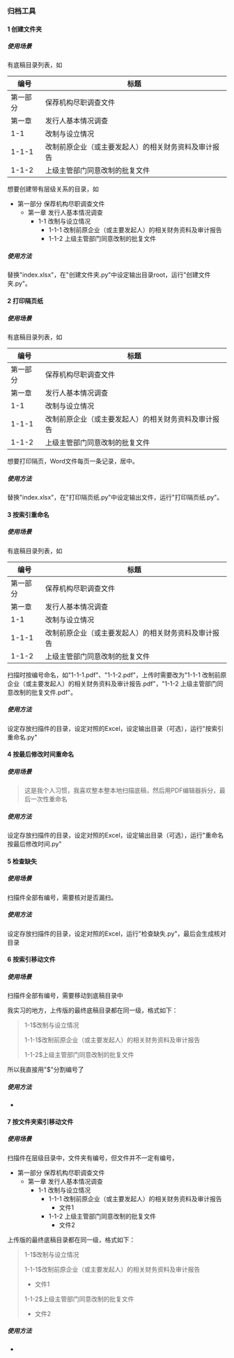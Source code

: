 ### 归档工具

#### 1 创建文件夹

##### 使用场景

有底稿目录列表，如

| 编号     | 标题                                                         |
| -------- | ------------------------------------------------------------ |
| 第一部分 | 保荐机构尽职调查文件                                         |
| 第一章   | 发行人基本情况调查                                           |
| 1-1      | 改制与设立情况                                               |
| 1-1-1    | 改制前原企业（或主要发起人）的相关财务资料及审计报告         |
| 1-1-2    | 上级主管部门同意改制的批复文件                               |

想要创建带有层级关系的目录，如

- 第一部分 保荐机构尽职调查文件
  - 第一章 发行人基本情况调查
    - 1-1 改制与设立情况
      - 1-1-1 改制前原企业（或主要发起人）的相关财务资料及审计报告
      - 1-1-2 上级主管部门同意改制的批复文件

##### 使用方法

替换"index.xlsx"，在"创建文件夹.py"中设定输出目录root，运行"创建文件夹.py"。

#### 2 打印隔页纸

##### 使用场景

有底稿目录列表，如

| 编号     | 标题                                                 |
| -------- | ---------------------------------------------------- |
| 第一部分 | 保荐机构尽职调查文件                                 |
| 第一章   | 发行人基本情况调查                                   |
| 1-1      | 改制与设立情况                                       |
| 1-1-1    | 改制前原企业（或主要发起人）的相关财务资料及审计报告 |
| 1-1-2    | 上级主管部门同意改制的批复文件                       |

想要打印隔页，Word文件每页一条记录，居中。

##### 使用方法

替换"index.xlsx"，在"打印隔页纸.py"中设定输出文件，运行"打印隔页纸.py"。

#### 3 按索引重命名

##### 使用场景

有底稿目录列表，如

| 编号     | 标题                                                 |
| -------- | ---------------------------------------------------- |
| 第一部分 | 保荐机构尽职调查文件                                 |
| 第一章   | 发行人基本情况调查                                   |
| 1-1      | 改制与设立情况                                       |
| 1-1-1    | 改制前原企业（或主要发起人）的相关财务资料及审计报告 |
| 1-1-2    | 上级主管部门同意改制的批复文件                       |

扫描时按编号命名，如"1-1-1.pdf"、"1-1-2.pdf"，上传时需要改为"1-1-1 改制前原企业（或主要发起人）的相关财务资料及审计报告.pdf"，"1-1-2 上级主管部门同意改制的批复文件.pdf"。

##### 使用方法

设定存放扫描件的目录，设定对照的Excel，设定输出目录（可选），运行"按索引重命名.py"

#### 4 按最后修改时间重命名

##### 使用场景

> 这是我个人习惯，我喜欢整本整本地扫描底稿，然后用PDF编辑器拆分，最后一次性重命名

##### 使用方法

设定存放扫描件的目录，设定对照的Excel，设定输出目录（可选），运行"重命名 按最后修改时间.py"

#### 5 检查缺失

##### 使用场景

扫描件全部有编号，需要核对是否漏扫。

##### 使用方法

设定存放扫描件的目录，设定对照的Excel，运行"检查缺失.py"，最后会生成核对目录

#### 6 按索引移动文件

##### 使用场景

扫描件全部有编号，需要移动到底稿目录中

我实习的地方，上传版的最终底稿目录都在同一级，格式如下：

> 1-1$改制与设立情况  
>
> 1-1-1$改制前原企业（或主要发起人）的相关财务资料及审计报告  
>
> 1-1-2$上级主管部门同意改制的批复文件

所以我直接用"$"分割编号了

##### 使用方法

-

#### 7 按文件夹索引移动文件

##### 使用场景

扫描件在层级目录中，文件夹有编号，但文件并不一定有编号，

- 第一部分 保荐机构尽职调查文件
  - 第一章 发行人基本情况调查
    - 1-1 改制与设立情况
      - 1-1-1 改制前原企业（或主要发起人）的相关财务资料及审计报告
        - 文件1
      - 1-1-2 上级主管部门同意改制的批复文件
        - 文件2

上传版的最终底稿目录都在同一级，格式如下：

> 1-1$改制与设立情况  
>
> 1-1-1$改制前原企业（或主要发起人）的相关财务资料及审计报告  
>
> - 文件1
>
> 1-1-2$上级主管部门同意改制的批复文件
>
> - 文件2

##### 使用方法

-